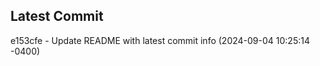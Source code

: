 
## Latest Commit
e153cfe - Update README with latest commit info (2024-09-04 10:25:14 -0400) <Yunxi-Zhou>
